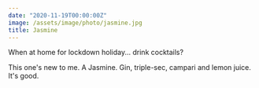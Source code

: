 ```yaml
---
date: "2020-11-19T00:00:00Z"
image: /assets/image/photo/jasmine.jpg
title: Jasmine
---
```


When at home for lockdown holiday... drink cocktails?

This one's new to me. A Jasmine. Gin, triple-sec, campari and lemon juice. It's good.
